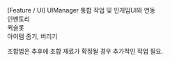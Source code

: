 [Feature / UI] UIManager 통합 작업 및 인게임UI와 연동 <br>
인벤토리<br>
퀵슬롯<br>
아이템 줍기, 버리기<br>

조합법은 추후에 조합 재료가 확정될 경우 추가적인 작업 필요.